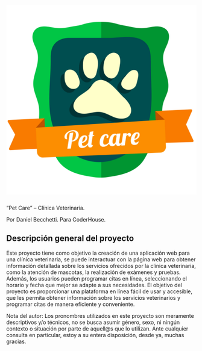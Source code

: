 # ![Pet Care](./img/7248230.jpg)

“Pet Care” – Clínica Veterinaria. 

Por Daniel Becchetti.
Para CoderHouse.

## Descripción general del proyecto

Este proyecto tiene como objetivo la creación de una aplicación web para una clínica veterinaria, se puede interactuar con la página web para obtener información detallada sobre los servicios ofrecidos por la clínica veterinaria, como la atención de mascotas, la realización de exámenes y pruebas. Además, los usuarios pueden programar citas en línea, seleccionando el horario y fecha que mejor se adapte a sus necesidades. El objetivo del proyecto es proporcionar una plataforma en línea fácil de usar y accesible, que les permita obtener información sobre los servicios veterinarios y programar citas de manera eficiente y conveniente.

Nota del autor: Los pronombres utilizados en este proyecto son meramente descriptivos y/o técnicos, no se busca asumir género, sexo, ni ningún contexto o situación por parte de aquell@s que lo utilizan. Ante cualquier consulta en particular, estoy a su entera disposición, desde ya, muchas gracias.

